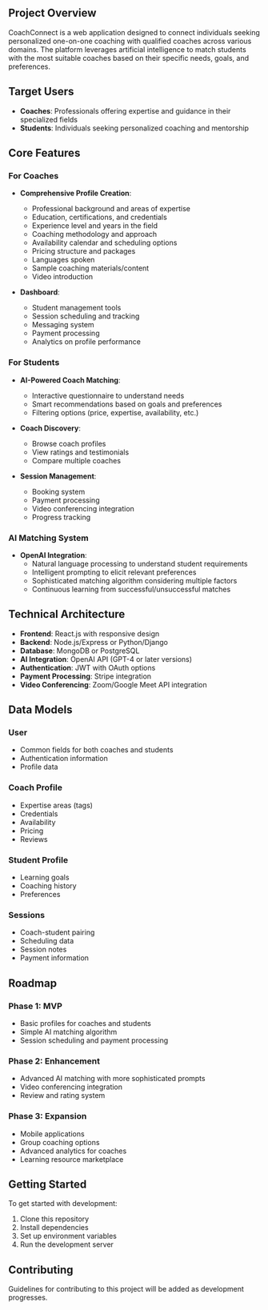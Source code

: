 ## Project Overview

CoachConnect is a web application designed to connect individuals seeking personalized one-on-one coaching with qualified coaches across various domains. The platform leverages artificial intelligence to match students with the most suitable coaches based on their specific needs, goals, and preferences.

## Target Users

- **Coaches**: Professionals offering expertise and guidance in their specialized fields
- **Students**: Individuals seeking personalized coaching and mentorship

## Core Features

### For Coaches

- **Comprehensive Profile Creation**:
  - Professional background and areas of expertise
  - Education, certifications, and credentials
  - Experience level and years in the field
  - Coaching methodology and approach
  - Availability calendar and scheduling options
  - Pricing structure and packages
  - Languages spoken
  - Sample coaching materials/content
  - Video introduction

- **Dashboard**:
  - Student management tools
  - Session scheduling and tracking
  - Messaging system
  - Payment processing
  - Analytics on profile performance

### For Students

- **AI-Powered Coach Matching**:
  - Interactive questionnaire to understand needs
  - Smart recommendations based on goals and preferences
  - Filtering options (price, expertise, availability, etc.)
  
- **Coach Discovery**:
  - Browse coach profiles
  - View ratings and testimonials
  - Compare multiple coaches
  
- **Session Management**:
  - Booking system
  - Payment processing
  - Video conferencing integration
  - Progress tracking

### AI Matching System

- **OpenAI Integration**:
  - Natural language processing to understand student requirements
  - Intelligent prompting to elicit relevant preferences
  - Sophisticated matching algorithm considering multiple factors
  - Continuous learning from successful/unsuccessful matches

## Technical Architecture

- **Frontend**: React.js with responsive design
- **Backend**: Node.js/Express or Python/Django
- **Database**: MongoDB or PostgreSQL
- **AI Integration**: OpenAI API (GPT-4 or later versions)
- **Authentication**: JWT with OAuth options
- **Payment Processing**: Stripe integration
- **Video Conferencing**: Zoom/Google Meet API integration

## Data Models

### User
- Common fields for both coaches and students
- Authentication information
- Profile data

### Coach Profile
- Expertise areas (tags)
- Credentials
- Availability
- Pricing
- Reviews

### Student Profile
- Learning goals
- Coaching history
- Preferences

### Sessions
- Coach-student pairing
- Scheduling data
- Session notes
- Payment information

## Roadmap

### Phase 1: MVP
- Basic profiles for coaches and students
- Simple AI matching algorithm
- Session scheduling and payment processing

### Phase 2: Enhancement
- Advanced AI matching with more sophisticated prompts
- Video conferencing integration
- Review and rating system

### Phase 3: Expansion
- Mobile applications
- Group coaching options
- Advanced analytics for coaches
- Learning resource marketplace

## Getting Started

To get started with development:
1. Clone this repository
2. Install dependencies
3. Set up environment variables
4. Run the development server

## Contributing

Guidelines for contributing to this project will be added as development progresses.
